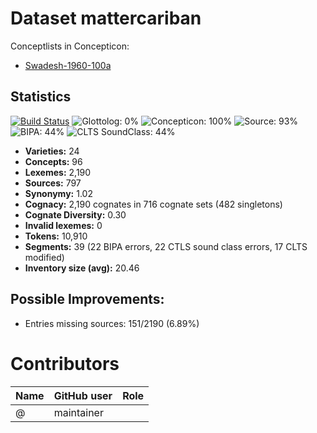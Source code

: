 # Dataset mattercariban


Conceptlists in Concepticon:
- [Swadesh-1960-100a](https://concepticon.clld.org/contributions/Swadesh-1960-100a)
## Statistics


[![Build Status](https://travis-ci.org/cldf-datasets/mattercariban.svg?branch=master)](https://travis-ci.org/cldf-datasets/mattercariban)
![Glottolog: 0%](https://img.shields.io/badge/Glottolog-0%25-red.svg "Glottolog: 0%")
![Concepticon: 100%](https://img.shields.io/badge/Concepticon-100%25-brightgreen.svg "Concepticon: 100%")
![Source: 93%](https://img.shields.io/badge/Source-93%25-green.svg "Source: 93%")
![BIPA: 44%](https://img.shields.io/badge/BIPA-44%25-red.svg "BIPA: 44%")
![CLTS SoundClass: 44%](https://img.shields.io/badge/CLTS%20SoundClass-44%25-red.svg "CLTS SoundClass: 44%")

- **Varieties:** 24
- **Concepts:** 96
- **Lexemes:** 2,190
- **Sources:** 797
- **Synonymy:** 1.02
- **Cognacy:** 2,190 cognates in 716 cognate sets (482 singletons)
- **Cognate Diversity:** 0.30
- **Invalid lexemes:** 0
- **Tokens:** 10,910
- **Segments:** 39 (22 BIPA errors, 22 CTLS sound class errors, 17 CLTS modified)
- **Inventory size (avg):** 20.46

## Possible Improvements:



- Entries missing sources: 151/2190 (6.89%)

# Contributors

Name | GitHub user | Role
--- | --- | ---
 | @ | maintainer


